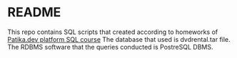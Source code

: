 # README 

This repo contains SQL scripts that created according to homeworks of [Patika.dev platform SQL course](https://academy.patika.dev/tr/courses/sql) The database that used is dvdrental.tar file. The RDBMS software that the queries conducted is PostreSQL DBMS.